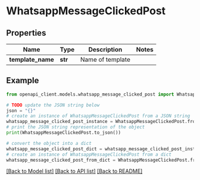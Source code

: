 # WhatsappMessageClickedPost


## Properties

Name | Type | Description | Notes
------------ | ------------- | ------------- | -------------
**template_name** | **str** | Name of template | 

## Example

```python
from openapi_client.models.whatsapp_message_clicked_post import WhatsappMessageClickedPost

# TODO update the JSON string below
json = "{}"
# create an instance of WhatsappMessageClickedPost from a JSON string
whatsapp_message_clicked_post_instance = WhatsappMessageClickedPost.from_json(json)
# print the JSON string representation of the object
print(WhatsappMessageClickedPost.to_json())

# convert the object into a dict
whatsapp_message_clicked_post_dict = whatsapp_message_clicked_post_instance.to_dict()
# create an instance of WhatsappMessageClickedPost from a dict
whatsapp_message_clicked_post_from_dict = WhatsappMessageClickedPost.from_dict(whatsapp_message_clicked_post_dict)
```
[[Back to Model list]](../README.md#documentation-for-models) [[Back to API list]](../README.md#documentation-for-api-endpoints) [[Back to README]](../README.md)


